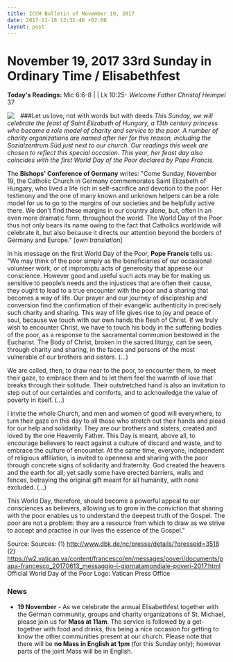 ```yaml
---
title: ICCH Bulletin of November 19, 2017
date: 2017-11-18 12:31:46 +02:00
layout: post
---
```


# November 19, 2017 33rd Sunday in Ordinary Time / Elisabethfest
<span style="float: right"><em>Welcome Father Christof Heimpel</em></span>
**Today's Readings:** Mic 6:6-8 |  | Lk 10:25-37


<img style="float: left; margin-right: 1em;" src="https://cruxnow.com/wp-content/uploads/2017/06/WDP_LOGO_ENG-352x555.jpg">

###Let us love, not with words but with deeds
*This Sunday, we will celebrate the feast of Saint Elizabeth of Hungary, a 13th century princess who became a role model of charity and service to the poor. A number of charity organizations are named after her for this reason, including the Sozialzentrum Süd just next to our church. Our readings this week are chosen to reflect this special occasion. This year, her feast day also coincides with the first World Day of the Poor declared by Pope Francis.* 

The **Bishops' Conference of Germany** writes: "Come Sunday, November 19, the Catholic Church in Germany commemorates Saint Elizabeth of Hungary, who lived a life rich in self-sacrifice and devotion to the poor. Her testimony and the one of many known and unknown helpers can be a role model for us to go to the margins of our societies and be helpfully active there. We don't find these margins in our country alone, but, often in an even more dramatic form, throughout the world. The World Day of the Poor thus not only bears its name owing to the fact that Catholics worldwide will celebrate it, but also because it directs our attention beyond the borders of Germany and Europe." [*own translation*]

In his message on the first World Day of the Poor, **Pope Francis** tells us: "We may think of the poor simply as the beneficiaries of our occasional volunteer work, or of impromptu acts of generosity that appease our conscience. However good and useful such acts may be for making us sensitive to people’s needs and the injustices that are often their cause, they ought to lead to a true encounter with the poor and a sharing that becomes a way of life. Our prayer and our journey of discipleship and conversion find the confirmation of their evangelic authenticity in precisely such charity and sharing. This way of life gives rise to joy and peace of soul, because we touch with our own hands the flesh of Christ.  If we truly wish to encounter Christ, we have to touch his body in the suffering bodies of the poor, as a response to the sacramental communion bestowed in the Eucharist.  The Body of Christ, broken in the sacred liturgy, can be seen, through charity and sharing, in the faces and persons of the most vulnerable of our brothers and sisters. (...)

We are called, then, to draw near to the poor, to encounter them, to meet their gaze, to embrace them and to let them feel the warmth of love that breaks through their solitude.  Their outstretched hand is also an invitation to step out of our certainties and comforts, and to acknowledge the value of poverty in itself. (...)

I invite the whole Church, and men and women of good will everywhere, to turn their gaze on this day to all those who stretch out their hands and plead for our help and solidarity. They are our brothers and sisters, created and loved by the one Heavenly Father.  This Day is meant, above all, to encourage believers to react against a culture of discard and waste, and to embrace the culture of encounter. At the same time, everyone, independent of religious affiliation, is invited to openness and sharing with the poor through concrete signs of solidarity and fraternity. God created the heavens and the earth for all; yet sadly some have erected barriers, walls and fences, betraying the original gift meant for all humanity, with none excluded. (...)

This World Day, therefore, should become a powerful appeal to our consciences as believers, allowing us to grow in the conviction that sharing with the poor enables us to understand the deepest truth of the Gospel.  The poor are not a problem: they are a resource from which to draw as we strive to accept and practise in our lives the essence of the Gospel."

Source: Sources: (1) http://www.dbk.de/nc/presse/details/?presseid=3518
(2) https://w2.vatican.va/content/francesco/en/messages/poveri/documents/papa-francesco_20170613_messaggio-i-giornatamondiale-poveri-2017.html
Official World Day of the Poor Logo: Vatican Press Office

### News 

* **19 November** - As we celebrate the annual Elisabethfest together with the German community, groups and charity organizations of St. Michael, please join us for **Mass at 11am**. The service is followed by a get-together with food and drinks, this being a nice occasion for getting to know the other communities present at our church.
Please note that there will be **no Mass in English at 1pm** (for this Sunday only); however parts of the joint Mass will be in English.
